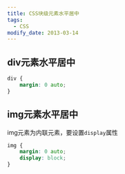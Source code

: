 ```yaml
---
title: CSS块级元素水平居中
tags: 
  - CSS
modify_date: 2013-03-14
---
```


## div元素水平居中

<!--more-->

```css
div {
	margin: 0 auto;
}
```

## img元素水平居中

img元素为内联元素，要设置`display`属性

```css
img {
	margin: 0 auto;
	display: block;
}
```
